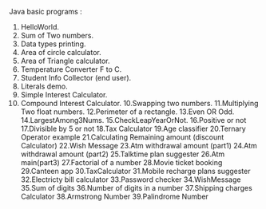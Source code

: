 Java basic programs : 
1. HelloWorld.
2. Sum of Two numbers.
3. Data types printing.
4. Area of circle calculator.
5. Area of Triangle calculator.
5. Temperature Converter F to C.
6. Student Info Collector (end user).
7. Literals demo.
8. Simple Interest Calculator.
9. Compound Interest Calculator.
10.Swapping two numbers.
11.Multiplying Two float numbers.
12.Perimeter of a rectangle.
13.Even OR Odd.
14.LargestAmong3Nums.
15.CheckLeapYearOrNot.
16.Positive or not
17.Divisible by 5 or not
18.Tax Calculator
19.Age classifier
20.Ternary Operator example
21.Calculating Remaining amount (discount Calculator)
22.Wish Message
23.Atm withdrawal amount (part1)
24.Atm withdrawal amount (part2)
25.Talktime plan suggester
26.Atm main(part3)
27.Factorial of a number
28.Movie ticket booking
29.Canteen app
30.TaxCalculator
31.Mobile recharge plans suggester
32.Electricty bill calculator
33.Password checker
34.WishMessage
35.Sum of digits
36.Number of digits in a number
37.Shipping charges Calculator
38.Armstrong Number
39.Palindrome Number
